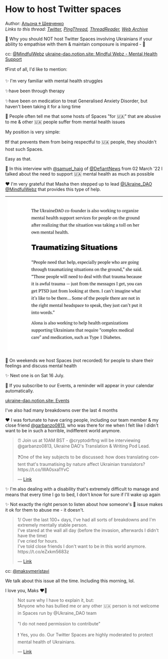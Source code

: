 # How to host Twitter spaces

Author: [Альона ꑭ Шевченко](https://twitter.com/cryptodrftng)  
*Links to this thread: [Twitter](https://twitter.com/cryptodrftng/status/1546448221005914113), [PingThread](https://pingthread.com/thread/1546448221005914113), [ThreadReader](https://threadreaderapp.com/thread/1546448221005914113.html), [Web Archive](https://web.archive.org/web/*/https://twitter.com/cryptodrftng/status/1546448221005914113)*

🧠 Why you should NOT host Twitter Spaces involving Ukrainians if your ability to empathise with them & maintain composure is impaired - 🧵

cc: [@MindfulWebz](https://twitter.com/MindfulWebz) 
[ukraine-dao.notion.site: Mindful Webz - Mental Health Support](https://ukraine-dao.notion.site/Mindful-Webz-Mental-Health-Support-599b2188763440a2867c7f52fe64de74)

❗️First of all, I'd like to mention:

✨ I'm very familiar with mental health struggles

✨have been through therapy 

✨have been on medication to treat Generalised Anxiety Disorder, but haven't been taking it for a long time

🧠 People often tell me that some hosts of Spaces "for 🇺🇦" that are abusive to me & other 🇺🇦 people suffer from mental health issues

My position is very simple:

❗️If that prevents them from being respectful to 🇺🇦 people, they shouldn't host such Spaces.

Easy as that.

📝 In this interview with [@samuel_haig](https://twitter.com/samuel_haig) of [@DefiantNews](https://twitter.com/DefiantNews) from 02 March '22 I talked about the need to support 🇺🇦 mental health as much as possible

❤️ I'm very grateful that Masha then stepped up to lead [@Ukraine_DAO](https://twitter.com/Ukraine_DAO) [@MindfulWebz](https://twitter.com/MindfulWebz) that provides this type of help.

| [![](/media/1546449062576144384/3_1546448228547190785.jpg)](/media/1546449062576144384/3_1546448228547190785.jpg) |
| :-: |

💞 On weekends we host Spaces (not recorded) for people to share their feelings and discuss mental health

✨ Next one is on Sat 16 July.

📆 If you subscribe to our Events, a reminder will appear in your calendar automatically.

[ukraine-dao.notion.site: Events](https://ukraine-dao.notion.site/Events-8fec74a9185345a1ab46c8f21d8d47af)

I've also had many breakdowns over the last 4 months

❤️ I was fortunate to have caring people, including our team member & my close friend [@garbanzo0813](https://twitter.com/garbanzo0813), who was there for me when I felt like I didn't want to be in such a horrible, indifferent world anymore.

<blockquote class="twitter-tweet">
    <p lang="en" dir="ltr">
    ⏰ Join us at 10AM BST - @cryptodrftng will be interviewing @garbanzo0813, Ukraine DAO&#39;s Translation &amp; Writing Pod Lead.<br />
    <br />
    ❓One of the key subjects to be discussed: how does translating content that&#39;s traumatising by nature affect Ukrainian translators? https://t.co/WA0sxa1YvC<br />
    </p>
    &mdash; <a href="https://twitter.com/Ukraine_DAO/status/1539887617931714561">Link</a>
</blockquote>

✨ I'm also dealing with a disability that's extremely difficult to manage and means that every time I go to bed, I don't know for sure if I'll wake up again 

✨ Not exactly the right person to listen about how someone's 🧠 issue makes it ok for them to abuse me - it doesn't.

<blockquote class="twitter-tweet">
    <p lang="en" dir="ltr">
    1/ Over the last 100&#43; days, I&#39;ve had all sorts of breakdowns and I&#39;m extremely mentally stable person.<br />
    I&#39;ve stared at the wall all day (before the invasion, afterwards I didn&#39;t have the time)<br />
    I&#39;ve cried for hours.<br />
    I&#39;ve told close friends I don&#39;t want to be in this world anymore. https://t.co/eZxkm5683z<br />
    </p>
    &mdash; <a href="https://twitter.com/cryptodrftng/status/1535523020072177669">Link</a>
</blockquote>

cc: [@maksymeristavi](https://twitter.com/maksymeristavi) 

We talk about this issue all the time. Including this morning, lol. 

I love you, Maks ❤️🖤

<blockquote class="twitter-tweet">
    <p lang="en" dir="ltr">
    Not sure why I have to explain it, but:<br />
    ❗Anyone who has bullied me or any other 🇺🇦 person is not welcome in Spaces run by @Ukraine_DAO  team<br />
    <br />
    &#34;I do not need permission to contribute&#34;<br />
    <br />
    ❗ Yes, you do. Our Twitter Spaces are highly moderated to protect mental health of Ukrainians.<br />
    </p>
    &mdash; <a href="https://twitter.com/cryptodrftng/status/1543530332468699138">Link</a>
</blockquote>
